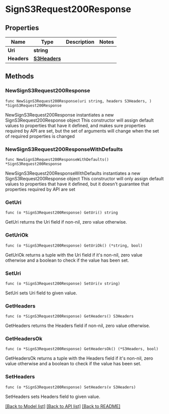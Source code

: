 # SignS3Request200Response

## Properties

Name | Type | Description | Notes
------------ | ------------- | ------------- | -------------
**Uri** | **string** |  | 
**Headers** | [**S3Headers**](S3Headers.md) |  | 

## Methods

### NewSignS3Request200Response

`func NewSignS3Request200Response(uri string, headers S3Headers, ) *SignS3Request200Response`

NewSignS3Request200Response instantiates a new SignS3Request200Response object
This constructor will assign default values to properties that have it defined,
and makes sure properties required by API are set, but the set of arguments
will change when the set of required properties is changed

### NewSignS3Request200ResponseWithDefaults

`func NewSignS3Request200ResponseWithDefaults() *SignS3Request200Response`

NewSignS3Request200ResponseWithDefaults instantiates a new SignS3Request200Response object
This constructor will only assign default values to properties that have it defined,
but it doesn't guarantee that properties required by API are set

### GetUri

`func (o *SignS3Request200Response) GetUri() string`

GetUri returns the Uri field if non-nil, zero value otherwise.

### GetUriOk

`func (o *SignS3Request200Response) GetUriOk() (*string, bool)`

GetUriOk returns a tuple with the Uri field if it's non-nil, zero value otherwise
and a boolean to check if the value has been set.

### SetUri

`func (o *SignS3Request200Response) SetUri(v string)`

SetUri sets Uri field to given value.


### GetHeaders

`func (o *SignS3Request200Response) GetHeaders() S3Headers`

GetHeaders returns the Headers field if non-nil, zero value otherwise.

### GetHeadersOk

`func (o *SignS3Request200Response) GetHeadersOk() (*S3Headers, bool)`

GetHeadersOk returns a tuple with the Headers field if it's non-nil, zero value otherwise
and a boolean to check if the value has been set.

### SetHeaders

`func (o *SignS3Request200Response) SetHeaders(v S3Headers)`

SetHeaders sets Headers field to given value.



[[Back to Model list]](../README.md#documentation-for-models) [[Back to API list]](../README.md#documentation-for-api-endpoints) [[Back to README]](../README.md)


